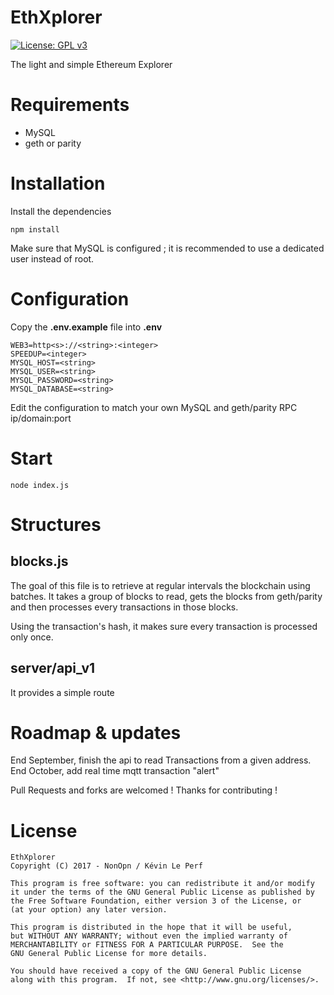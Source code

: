 # EthXplorer

[![License: GPL v3](https://img.shields.io/badge/License-GPL%20v3-blue.svg)](https://www.gnu.org/licenses/gpl-3.0)

The light and simple Ethereum Explorer

# Requirements

- MySQL
- geth or parity

# Installation

Install the dependencies

```
npm install
```

Make sure that MySQL is configured ; it is recommended to use a dedicated user instead of root.

# Configuration

Copy the **.env.example** file into **.env**

```
WEB3=http<s>://<string>:<integer>
SPEEDUP=<integer>
MYSQL_HOST=<string>
MYSQL_USER=<string>
MYSQL_PASSWORD=<string>
MYSQL_DATABASE=<string>
```
Edit the configuration to match your own MySQL and geth/parity RPC ip/domain:port

# Start

```
node index.js
```

# Structures

## blocks.js

The goal of this file is to retrieve at regular intervals the blockchain using batches. It takes a group of blocks to read, gets the blocks from geth/parity and then processes every transactions in those blocks.

Using the transaction's hash, it makes sure every transaction is processed only once.

## server/api_v1

It provides a simple route
# Roadmap & updates

End September, finish the api to read Transactions from a given address.
End October, add real time mqtt transaction "alert"

Pull Requests and forks are welcomed ! Thanks for contributing !
# License

```
EthXplorer
Copyright (C) 2017 - NonOpn / Kévin Le Perf

This program is free software: you can redistribute it and/or modify
it under the terms of the GNU General Public License as published by
the Free Software Foundation, either version 3 of the License, or
(at your option) any later version.

This program is distributed in the hope that it will be useful,
but WITHOUT ANY WARRANTY; without even the implied warranty of
MERCHANTABILITY or FITNESS FOR A PARTICULAR PURPOSE.  See the
GNU General Public License for more details.

You should have received a copy of the GNU General Public License
along with this program.  If not, see <http://www.gnu.org/licenses/>.
```
